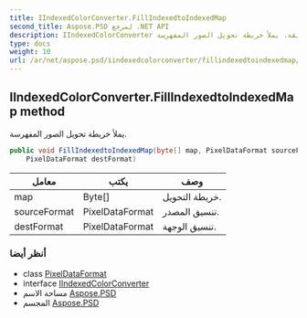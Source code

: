 ```yaml
---
title: IIndexedColorConverter.FillIndexedtoIndexedMap
second_title: Aspose.PSD لمرجع .NET API
description: IIndexedColorConverter طريقة. يملأ خريطة تحويل الصور المفهرسة.
type: docs
weight: 10
url: /ar/net/aspose.psd/iindexedcolorconverter/fillindexedtoindexedmap/
---
```

## IIndexedColorConverter.FillIndexedtoIndexedMap method

يملأ خريطة تحويل الصور المفهرسة.

```csharp
public void FillIndexedtoIndexedMap(byte[] map, PixelDataFormat sourceFormat, 
    PixelDataFormat destFormat)
```

| معامل | يكتب | وصف |
| --- | --- | --- |
| map | Byte[] | خريطة التحويل. |
| sourceFormat | PixelDataFormat | تنسيق المصدر. |
| destFormat | PixelDataFormat | تنسيق الوجهة. |

### أنظر أيضا

* class [PixelDataFormat](../../pixeldataformat/)
* interface [IIndexedColorConverter](../)
* مساحة الاسم [Aspose.PSD](../../iindexedcolorconverter/)
* المجسم [Aspose.PSD](../../../)


